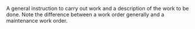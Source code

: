 A general instruction to carry out work and a description of the work to be done. Note the difference between a work order generally and a maintenance work order.